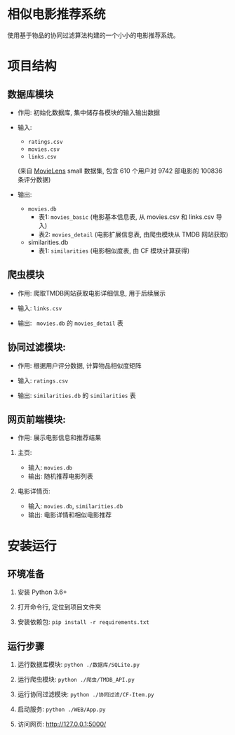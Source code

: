 # 相似电影推荐系统

使用基于物品的协同过滤算法构建的一个小小的电影推荐系统。


# 项目结构


## 数据库模块

- 作用: 初始化数据库, 集中储存各模块的输入输出数据

- 输入: 
    - ```ratings.csv```
    - ```movies.csv```
    - ```links.csv```

    (来自 [MovieLens](https://grouplens.org/datasets/movielens/) small 数据集, 包含 610 个用户对 9742 部电影的 100836 条评分数据)

- 输出:
    - ```movies.db```
        - 表1: ```movies_basic```  (电影基本信息表, 从 movies.csv 和 links.csv 导入)
        - 表2: ```movies_detail``` (电影扩展信息表, 由爬虫模块从 TMDB 网站获取)
    - similarities.db
        - 表1: ```similarities```  (电影相似度表, 由 CF 模块计算获得)


## 爬虫模块

- 作用: 爬取TMDB网站获取电影详细信息, 用于后续展示
    
- 输入: ```links.csv```
- 输出: ``` movies.db``` 的 ```movies_detail``` 表


## 协同过滤模块: 

- 作用: 根据用户评分数据, 计算物品相似度矩阵

- 输入: ```ratings.csv```

- 输出: ```similarities.db``` 的 ```similarities``` 表


## 网页前端模块: 

- 作用: 展示电影信息和推荐结果

1. 主页: 
    - 输入: ```movies.db```
    - 输出: 随机推荐电影列表

2. 电影详情页: 
    - 输入: ```movies.db```, ```similarities.db```
    - 输出: 电影详情和相似电影推荐


# 安装运行

## 环境准备

1. 安装 Python 3.6+

2. 打开命令行, 定位到项目文件夹

3. 安装依赖包: ```pip install -r requirements.txt```

## 运行步骤

1. 运行数据库模块: ```python ./数据库/SQLite.py ```

2. 运行爬虫模块: ```python ./爬虫/TMDB_API.py ```

3. 运行协同过滤模块: ```python ./协同过滤/CF-Item.py ```

4. 启动服务: ```python ./WEB/App.py ```

5. 访问网页: http://127.0.0.1:5000/
